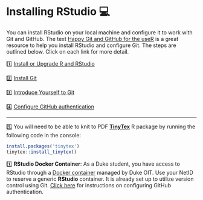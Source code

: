 # Installing RStudio :computer:

You can install RStudio on your local machine and configure it to work with Git and GitHub. The text [Happy Git and GitHub for the useR](https://happygitwithr.com/) is a great resource to help you install RStudio and configure Git. The steps are outlined below. Click on each link for more detail.

:one: [Install or Upgrade R and RStudio](https://happygitwithr.com/install-r-rstudio.html)

:two: [Install Git](https://happygitwithr.com/install-git.html)

:three: [Introduce Yourself to Git](https://happygitwithr.com/hello-git.html)

:four: [Configure GitHub authentication](https://github.com/DukeStatSci/github_auth_guide)

----


:five: You will need to be able to knit to PDF [**TinyTex**](https://yihui.org/tinytex/) R package by running the following code in the console: 

```r
install.packages('tinytex')
tinytex::install_tinytex()
```

:one: **RStudio Docker Container**: As a Duke student, you have access to RStudio through a [Docker container](https://vm-manage.oit.duke.edu/containers) managed by Duke OIT. Use your NetID to reserve a generic **RStudio** container. It is already set up to utilize version control using Git. [Click here](https://github.com/DukeStatSci/github_auth_guide) for instructions on configuring GitHub authentication. 
